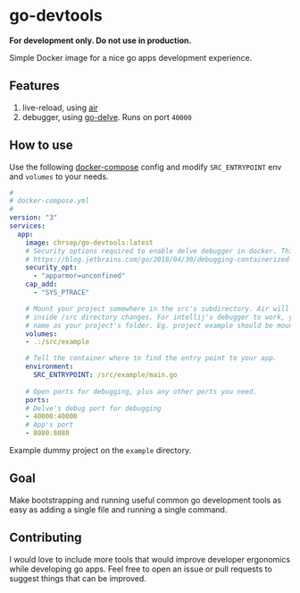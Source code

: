 # go-devtools

**For development only. Do not use in production.**

Simple Docker image for a nice go apps development experience. 

## Features
1. live-reload, using [air](https://github.com/cosmtrek/air) 
2. debugger, using [go-delve](https://github.com/go-delve/delve). Runs on port `40000`

## How to use
Use the following [docker-compose](https://docs.docker.com/compose/) config and modify `SRC_ENTRYPOINT` env and `volumes` to your needs.
```yaml
#
# docker-compose.yml
#
version: "3"
services:
  app:
    image: chrsep/go-devtools:latest
    # Security options required to enable delve debugger in docker. This project is partly inspired by jetbrains's blog:
    # https://blog.jetbrains.com/go/2018/04/30/debugging-containerized-go-applications/
    security_opt:
      - "apparmor=unconfined"
    cap_add:
      - "SYS_PTRACE"

    # Mount your project somewhere in the src's subdirectory. Air will restart your app when any go files
    # inside /src directory changes. For intellij's debugger to work, you need to mount to a directory with the same
    # name as your project's folder. Eg. project example should be mounted to directory such as /src/example.
    volumes:
    - .:/src/example

    # Tell the container where to find the entry point to your app.
    environment:
      SRC_ENTRYPOINT: /src/example/main.go
  
    # Open ports for debugging, plus any other ports you need.
    ports:
    # Delve's debug port for debugging
    - 40000:40000
    # App's port
    - 8080:8080
```
Example dummy project on the `example` directory.


## Goal
Make bootstrapping and running useful common go development tools as easy as adding a single file and running a single command.

## Contributing
I would love to include more tools that would improve developer ergonomics while developing go apps. Feel free to open an issue or pull requests to suggest things that can be improved.
